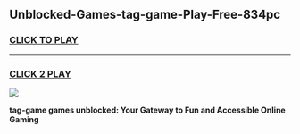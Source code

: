 
## Unblocked-Games-tag-game-Play-Free-834pc
<h3>
<a href="https://premium76.site?title=tag-game&ref=18A1">CLICK TO PLAY</a></h3>
<hr>

<h3>
<a href="https://premium76.site?title=tag-game&ref=18A1">CLICK 2 PLAY</a>
  
</h3>

<a href="https://premium76.site?title=tag-game&ref=18A1"><img src="https://clearcache.store/games.png"></a>


**tag-game games unblocked: Your Gateway to Fun and Accessible Online Gaming**
